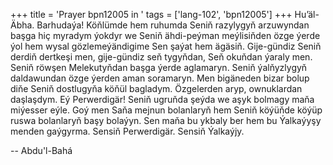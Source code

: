 +++
title = 'Prayer bpn12005 in '
tags = ['lang-102', 'bpn12005']
+++
Hu’äl-Äbha.
    Barhudaýa! Köňlümde hem ruhumda Seniň razylygyň arzuwyndan başga hiç myradym ýokdyr we Seniň ähdi-peýman meýlisiňden özge ýerde ýol hem wysal gözlemeýändigime Sen şaýat hem ägäsiň. Gije-gündiz Seniň derdiň dertkeşi men, gije-gündiz seň tygyňdan, Seň okuňdan ýaraly men. Seniň röwşen Melekutyňdan başga ýerde aglamaryn. Seniň ýalňyzlygyň daldawundan özge ýerden aman soramaryn. Men bigäneden bizar bolup diňe Seniň dostlugyňa köňül bagladym. Özgelerden aryp, ownuklardan daşlaşdym.
    Eý Perwerdigär! Seniň ugruňda şeýda we aşyk bolmagy maňa miýesser eýle. Goý men Saňa mejnun bolanlaryň hem Seniň köýüňde köýüp ruswa bolanlaryň başy bolaýyn. Sen maňa bu ykbaly ber hem bu Ýalkaýyşy menden gaýgyrma. Sensiň Perwerdigär. Sensiň Ýalkaýjy.

-- Abdu'l-Bahá
